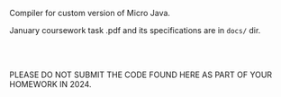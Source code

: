 Compiler for custom version of Micro Java.

January coursework task .pdf and its specifications are in `docs/` dir.

<br/>
<br/>

PLEASE DO NOT SUBMIT THE CODE FOUND HERE AS PART OF YOUR HOMEWORK IN 2024.
